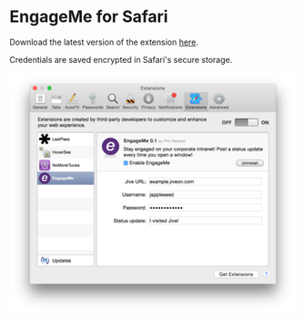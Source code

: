 EngageMe for Safari
===================

Download the latest version of the extension [here](https://github.com/philwebster/EngageMe/releases/download/0.1.2/EngageMe.safariextz).

Credentials are saved encrypted in Safari's secure storage.

![Screenshot](screenshot.png "Safari preferences window")
